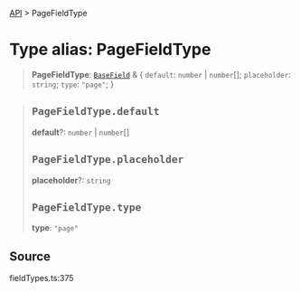 [API](../index.md) > PageFieldType

# Type alias: PageFieldType

> **PageFieldType**: [`BaseField`](type-alias.BaseField.md) & \{
  `default`: `number` \| `number`[];
  `placeholder`: `string`;
  `type`: `"page"`;
 }

> ## `PageFieldType.default`
>
> **default**?: `number` \| `number`[]
>
> ## `PageFieldType.placeholder`
>
> **placeholder**?: `string`
>
> ## `PageFieldType.type`
>
> **type**: `"page"`
>
>

## Source

fieldTypes.ts:375
